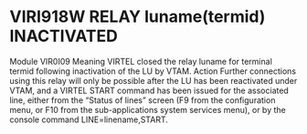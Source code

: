 # VIRI918W RELAY luname(termid) INACTIVATED
Module
    VIR0I09
Meaning
    VIRTEL closed the relay luname for terminal termid following inactivation of the LU by VTAM.
Action
    Further connections using this relay will only be possible after the LU has been reactivated under VTAM, and a VIRTEL START command has been issued for the associated line, either from the “Status of lines” screen (F9 from the configuration menu, or F10 from the sub-applications system services menu), or by the console command LINE=linename,START.
